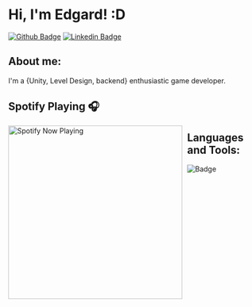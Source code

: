 # Hi, I'm Edgard! :D

[![Github Badge](https://img.shields.io/badge/-Github-000?style=flat-square&logo=Github&logoColor=white&link=https://github.com/EdgardSoares)](https://github.com/EdgardSoares)
[![Linkedin Badge](https://img.shields.io/badge/-LinkedIn-blue?style=flat-square&logo=Linkedin&logoColor=white&link=https://www.linkedin.com/in/edgard-thobias-777b12138/)](https://www.linkedin.com/in/edgard-thobias-777b12138/)

## About me:
I'm a {Unity, Level Design, backend} enthusiastic game developer.



## Spotify Playing 🎧

[<img src="https://spotify-now-playing.satyu.vercel.app/api/spotify-playing" alt="Spotify Now Playing" width="350" style="float: left; margin-right: 10px;" />](https://open.spotify.com/user/edgardsoares_ed)


## Languages and Tools:

<img alt="Badge" style="float: left; margin-right: 10px;" src="https://img.shields.io/badge/python%20-%2314354C.svg?&style=for-the-badge&logo=python&logoColor=white"/>
